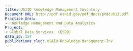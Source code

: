 ```yaml
---
title: USAID Knowledge Management Inventory
Document URL: http://pdf.usaid.gov/pdf_docs/pnacu613.pdf
Practice Area:
- Knowledge Management and Data Analytics
Project:
- Global Data Services  (ESDB)
data_id: 157
publications_slug: USAID-Knowledge-Management-Inv
---
```


